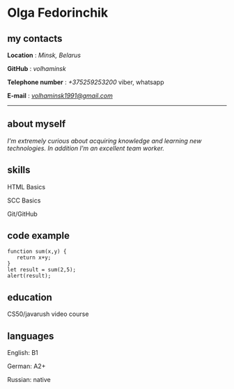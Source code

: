 # **Olga Fedorinchik**

## **my contacts**
  **Location** : *Minsk, Belarus*

  **GitHub** : *volhaminsk*

  **Telephone number** : *+375259253200* viber, whatsapp

  **E-mail** : *volhaminsk1991@gmail.com*

----------


## **about myself**

  *I'm extremely curious about acquiring knowledge and learning new technologies. In addition I'm an excellent team worker.*

## **skills**

  HTML Basics

  SCC Basics

  Git/GitHub

## **code example**
 ```
 function sum(x,y) {
    return x+y;
 }
 let result = sum(2,5);
 alert(result);

 ```

## **education**

  CS50/javarush video course

## **languages**

  English: B1

  German: A2+

  Russian: native




